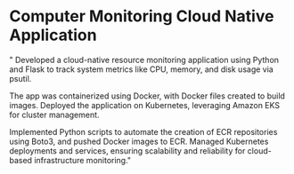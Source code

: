 # Computer Monitoring Cloud Native Application

" Developed a cloud-native resource monitoring application using Python and Flask 
to track system metrics like CPU, memory, and disk usage via psutil. 

The app was containerized using Docker, with Docker files created to build images. 
Deployed the application on Kubernetes, leveraging Amazon EKS for cluster management. 

Implemented Python scripts to automate the creation of ECR repositories using 
Boto3, and pushed Docker images to ECR. Managed Kubernetes deployments and 
services, ensuring scalability and reliability for cloud-based infrastructure 
monitoring."
